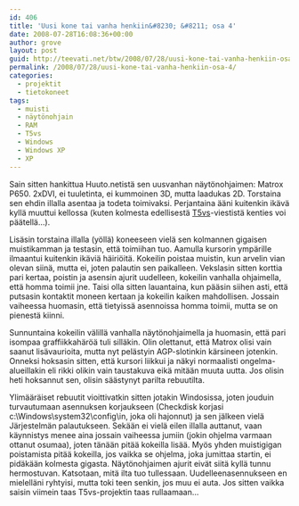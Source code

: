 ```yaml
---
id: 406
title: 'Uusi kone tai vanha henkiin&#8230; &#8211; osa 4'
date: 2008-07-28T16:08:36+00:00
author: grove
layout: post
guid: http://teevati.net/btw/2008/07/28/uusi-kone-tai-vanha-henkiin-osa-4/
permalink: /2008/07/28/uusi-kone-tai-vanha-henkiin-osa-4/
categories:
  - projektit
  - tietokoneet
tags:
  - muisti
  - näytönohjain
  - RAM
  - T5vs
  - Windows
  - Windows XP
  - XP
---
```

Sain sitten hankittua Huuto.netistä sen uusvanhan näytönohjaimen: Matrox P650. 2xDVI, ei tuuletinta, ei kummoinen 3D, mutta laadukas 2D. Torstaina sen ehdin illalla asentaa ja todeta toimivaksi. Perjantaina ääni kuitenkin ikävä kyllä muuttui kellossa (kuten kolmesta edellisestä [T5vs](http://teevati.net/btw/tag/t5vs/ "BTW: Tänään viisi vuotta sitten")-viestistä kenties voi päätellä&#8230;).

Lisäsin torstaina illalla (yöllä) koneeseen vielä sen kolmannen gigaisen muistikamman ja testasin, että toimiihan tuo. Aamulla kursorin ympärille ilmaantui kuitenkin ikäviä häiriöitä. Kokeilin poistaa muistin, kun arvelin vian olevan siinä, mutta ei, joten palautin sen paikalleen. Vekslasin sitten korttia pari kertaa, poistin ja asensin ajurit uudelleen, kokeilin vanhalla ohjaimella, että homma toimii jne. Taisi olla sitten lauantaina, kun pääsin siihen asti, että putsasin kontaktit moneen kertaan ja kokeilin kaiken mahdollisen. Jossain vaiheessa huomasin, että tietyissä asennoissa homma toimii, mutta se on pienestä kiinni.

Sunnuntaina kokeilin välillä vanhalla näytönohjaimella ja huomasin, että pari isompaa graffiikkahäröä tuli silläkin. Olin olettanut, että Matrox olisi vain saanut lisävaurioita, mutta nyt pelästyin AGP-slotinkin kärsineen jotenkin. Onneksi hoksasin sitten, että kursori liikkui ja näkyi normaalisti ongelma-alueillakin eli rikki olikin vain taustakuva eikä mitään muuta uutta. Jos olisin heti hoksannut sen, olisin säästynyt parilta rebuutilta.

Ylimääräiset rebuutit vioittivatkin sitten jotakin Windosissa, joten jouduin turvautumaan asennuksen korjaukseen (Checkdisk korjasi c:\Windows\system32\config\in, joka oli hajonnut) ja sen jälkeen vielä Järjestelmän palautukseen. Sekään ei vielä eilen illalla auttanut, vaan käynnistys menee aina jossain vaiheessa jumiin (jokin ohjelma varmaan ottanut osumaa), joten tänään pitää kokeilla lisää. Myös yhden muistigigan poistamista pitää kokeilla, jos vaikka se ohjelma, joka jumittaa startin, ei pidäkään kolmesta gigasta. Näytönohjaimen ajurit eivät siitä kyllä tunnu hermostuvan. Katsotaan, mitä ilta tuo tullessaan. Uudelleenasennukseen en mielelläni ryhtyisi, mutta toki teen senkin, jos muu ei auta. Jos sitten vaikka saisin viimein taas T5vs-projektin taas rullaamaan&#8230;
